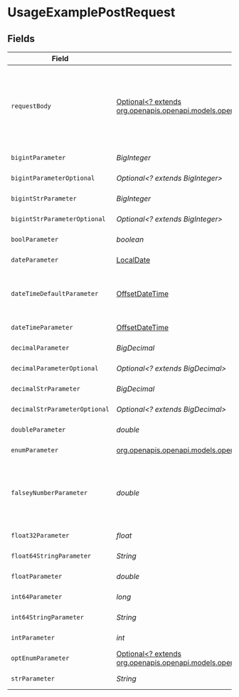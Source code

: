 # UsageExamplePostRequest


## Fields

| Field                                                                                                                                            | Type                                                                                                                                             | Required                                                                                                                                         | Description                                                                                                                                      | Example                                                                                                                                          |
| ------------------------------------------------------------------------------------------------------------------------------------------------ | ------------------------------------------------------------------------------------------------------------------------------------------------ | ------------------------------------------------------------------------------------------------------------------------------------------------ | ------------------------------------------------------------------------------------------------------------------------------------------------ | ------------------------------------------------------------------------------------------------------------------------------------------------ |
| `requestBody`                                                                                                                                    | [Optional<? extends org.openapis.openapi.models.operations.UsageExamplePostRequestBody>](../../models/operations/UsageExamplePostRequestBody.md) | :heavy_minus_sign:                                                                                                                               | A request body that contains fields with different formats for testing example generation                                                        |                                                                                                                                                  |
| `bigintParameter`                                                                                                                                | *BigInteger*                                                                                                                                     | :heavy_check_mark:                                                                                                                               | An bigint parameter                                                                                                                              |                                                                                                                                                  |
| `bigintParameterOptional`                                                                                                                        | *Optional<? extends BigInteger>*                                                                                                                 | :heavy_minus_sign:                                                                                                                               | An bigint parameter                                                                                                                              |                                                                                                                                                  |
| `bigintStrParameter`                                                                                                                             | *BigInteger*                                                                                                                                     | :heavy_check_mark:                                                                                                                               | An bigint parameter                                                                                                                              |                                                                                                                                                  |
| `bigintStrParameterOptional`                                                                                                                     | *Optional<? extends BigInteger>*                                                                                                                 | :heavy_minus_sign:                                                                                                                               | An bigint parameter                                                                                                                              |                                                                                                                                                  |
| `boolParameter`                                                                                                                                  | *boolean*                                                                                                                                        | :heavy_check_mark:                                                                                                                               | A boolean parameter                                                                                                                              |                                                                                                                                                  |
| `dateParameter`                                                                                                                                  | [LocalDate](https://docs.oracle.com/javase/8/docs/api/java/time/LocalDate.html)                                                                  | :heavy_check_mark:                                                                                                                               | A date parameter                                                                                                                                 |                                                                                                                                                  |
| `dateTimeDefaultParameter`                                                                                                                       | [OffsetDateTime](https://docs.oracle.com/javase/8/docs/api/java/time/OffsetDateTime.html)                                                        | :heavy_check_mark:                                                                                                                               | A date time parameter with a default value                                                                                                       |                                                                                                                                                  |
| `dateTimeParameter`                                                                                                                              | [OffsetDateTime](https://docs.oracle.com/javase/8/docs/api/java/time/OffsetDateTime.html)                                                        | :heavy_check_mark:                                                                                                                               | A date time parameter                                                                                                                            |                                                                                                                                                  |
| `decimalParameter`                                                                                                                               | *BigDecimal*                                                                                                                                     | :heavy_check_mark:                                                                                                                               | A decimal parameter                                                                                                                              |                                                                                                                                                  |
| `decimalParameterOptional`                                                                                                                       | *Optional<? extends BigDecimal>*                                                                                                                 | :heavy_minus_sign:                                                                                                                               | A decimal parameter                                                                                                                              |                                                                                                                                                  |
| `decimalStrParameter`                                                                                                                            | *BigDecimal*                                                                                                                                     | :heavy_check_mark:                                                                                                                               | A decimal parameter                                                                                                                              |                                                                                                                                                  |
| `decimalStrParameterOptional`                                                                                                                    | *Optional<? extends BigDecimal>*                                                                                                                 | :heavy_minus_sign:                                                                                                                               | A decimal parameter                                                                                                                              |                                                                                                                                                  |
| `doubleParameter`                                                                                                                                | *double*                                                                                                                                         | :heavy_check_mark:                                                                                                                               | A double parameter                                                                                                                               |                                                                                                                                                  |
| `enumParameter`                                                                                                                                  | [org.openapis.openapi.models.operations.EnumParameter](../../models/operations/EnumParameter.md)                                                 | :heavy_check_mark:                                                                                                                               | An enum parameter                                                                                                                                |                                                                                                                                                  |
| `falseyNumberParameter`                                                                                                                          | *double*                                                                                                                                         | :heavy_check_mark:                                                                                                                               | A number parameter that contains a falsey example value                                                                                          | 0                                                                                                                                                |
| `float32Parameter`                                                                                                                               | *float*                                                                                                                                          | :heavy_check_mark:                                                                                                                               | A float32 parameter                                                                                                                              |                                                                                                                                                  |
| `float64StringParameter`                                                                                                                         | *String*                                                                                                                                         | :heavy_check_mark:                                                                                                                               | A float64 parameter                                                                                                                              |                                                                                                                                                  |
| `floatParameter`                                                                                                                                 | *double*                                                                                                                                         | :heavy_check_mark:                                                                                                                               | A float parameter                                                                                                                                |                                                                                                                                                  |
| `int64Parameter`                                                                                                                                 | *long*                                                                                                                                           | :heavy_check_mark:                                                                                                                               | An int64 parameter                                                                                                                               |                                                                                                                                                  |
| `int64StringParameter`                                                                                                                           | *String*                                                                                                                                         | :heavy_check_mark:                                                                                                                               | An int64 parameter                                                                                                                               |                                                                                                                                                  |
| `intParameter`                                                                                                                                   | *int*                                                                                                                                            | :heavy_check_mark:                                                                                                                               | An integer parameter                                                                                                                             |                                                                                                                                                  |
| `optEnumParameter`                                                                                                                               | [Optional<? extends org.openapis.openapi.models.operations.OptEnumParameter>](../../models/operations/OptEnumParameter.md)                       | :heavy_minus_sign:                                                                                                                               | An enum parameter                                                                                                                                | value3                                                                                                                                           |
| `strParameter`                                                                                                                                   | *String*                                                                                                                                         | :heavy_check_mark:                                                                                                                               | A string parameter                                                                                                                               | example 1                                                                                                                                        |